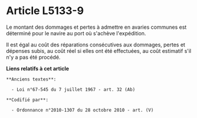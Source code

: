 # Article L5133-9

Le montant des dommages et pertes à admettre en avaries communes est déterminé pour le navire au port où s'achève
l'expédition.

Il est égal au coût des réparations consécutives aux dommages, pertes et dépenses subis, au coût réel si elles ont été
effectuées, au coût estimatif s'il n'y a pas été procédé.

**Liens relatifs à cet article**

	**Anciens textes**:

	  - Loi n°67-545 du 7 juillet 1967 - art. 32 (Ab)

	**Codifié par**:

	  - Ordonnance n°2010-1307 du 28 octobre 2010 - art. (V)
